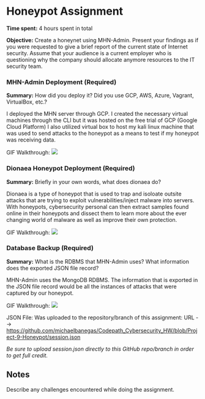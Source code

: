 # Honeypot Assignment

**Time spent:** 4 hours spent in total

**Objective:** Create a honeynet using MHN-Admin. Present your findings as if you were requested to give a brief report of the current state of Internet security. Assume that your audience is a current employer who is questioning why the company should allocate anymore resources to the IT security team.

### MHN-Admin Deployment (Required)

**Summary:** How did you deploy it? Did you use GCP, AWS, Azure, Vagrant, VirtualBox, etc.?

I deployed the MHN server through GCP. I created the necessary virtual machines through the CLI but it was hosted on the free trial of GCP (Google Cloud Platform) I also utilized virtual box to host my kali linux machine that was used to send attacks to the honeypot as a means to test if my honeypot was receiving data. 

GIF Walkthrough: ![](https://github.com/michaelbanegas/Codepath_Cybersecurity_HW/blob/Project-9-Honeypot/mhn%20admin.gif)

### Dionaea Honeypot Deployment (Required)

**Summary:** Briefly in your own words, what does dionaea do?

Dionaea is a type of honeypot that is used to trap and isoloate outsite attacks that are trying to exploit vulnerabilities/inject malware into servers. With honeypots, cybersecurity personal can then extract samples found online in their honeypots and dissect them to learn more about the ever changing world of malware as well as improve their own protection. 

GIF Walkthrough: ![](https://github.com/michaelbanegas/Codepath_Cybersecurity_HW/blob/Project-9-Honeypot/honeypot.gif)

### Database Backup (Required) 

**Summary:** What is the RDBMS that MHN-Admin uses? What information does the exported JSON file record?

MHN-Admin uses the MongoDB RDBMS. The information that is exported in the JSON file record would be all the instances of attacks that were captured by our honeypot. 

GIF Walkthrough: ![](https://github.com/michaelbanegas/Codepath_Cybersecurity_HW/blob/Project-9-Honeypot/json.gif)

JSON File: Was uploaded to the repository/branch of this assignment: URL --> https://github.com/michaelbanegas/Codepath_Cybersecurity_HW/blob/Project-9-Honeypot/session.json

*Be sure to upload session.json directly to this GitHub repo/branch in order to get full credit.*

## Notes

Describe any challenges encountered while doing the assignment.
